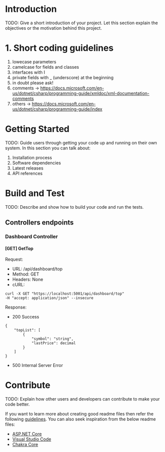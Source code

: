 # Introduction 
TODO: Give a short introduction of your project. Let this section explain the objectives or the motivation behind this project. 

# 1. Short coding guidelines
1. lowecase parameters
2. camelcase for fields and classes
3. interfaces with I
4. private fields with _ (underscore) at the beginning
5. in doubt please ask!
6. comments -> https://docs.microsoft.com/en-us/dotnet/csharp/programming-guide/xmldoc/xml-documentation-comments
7. others -> https://docs.microsoft.com/en-us/dotnet/csharp/programming-guide/index

# Getting Started
TODO: Guide users through getting your code up and running on their own system. In this section you can talk about:
1.	Installation process
2.	Software dependencies
3.	Latest releases
4.	API references

# Build and Test
TODO: Describe and show how to build your code and run the tests. 

## Controllers endpoints

### Dashboard Controller

#### [GET] GetTop

Request:
* URL: /api/dashboard/top
* Method: GET
* Headers: None
* cURL:
```
curl -X GET "https://localhost:5001/api/dashboard/top"
-H "accept: application/json" --insecure
```

Response:
* 200 Success
```
{
	"topList": [
		{
			"symbol": "string",
			"lastPrice": decimal
		}
	]
}
```
* 500 Internal Server Error

# Contribute
TODO: Explain how other users and developers can contribute to make your code better. 

If you want to learn more about creating good readme files then refer the following [guidelines](https://docs.microsoft.com/en-us/azure/devops/repos/git/create-a-readme?view=azure-devops). You can also seek inspiration from the below readme files:
- [ASP.NET Core](https://github.com/aspnet/Home)
- [Visual Studio Code](https://github.com/Microsoft/vscode)
- [Chakra Core](https://github.com/Microsoft/ChakraCore)